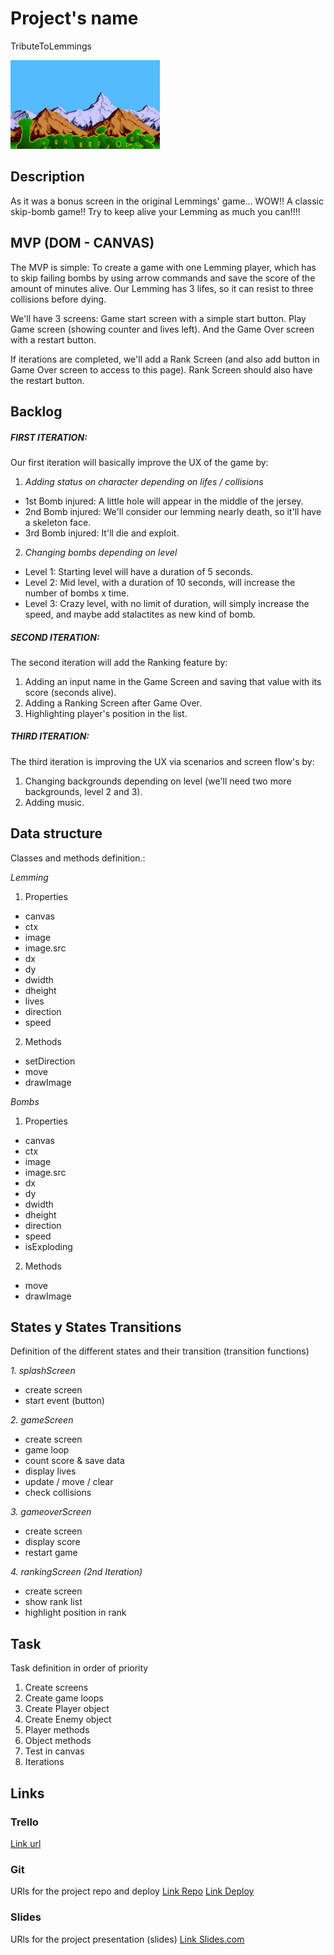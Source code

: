 # Project's name
TributeToLemmings

![TributeToLemmings](lemmings-preview.jpg)

## Description
As it was a bonus screen in the original Lemmings' game... WOW!! A classic skip-bomb game!! Try to keep alive your Lemming as much you can!!!!


## MVP (DOM - CANVAS)
The MVP is simple: To create a game with one Lemming player, which has to skip failing bombs by using arrow commands and save the score of the amount of minutes alive. Our Lemming has 3 lifes, so it can resist to three collisions before dying.

We'll have 3 screens: Game start screen with a simple start button. Play Game screen (showing counter and lives left). And the Game Over screen with a restart button.

If iterations are completed, we'll add a Rank Screen (and also add button in Game Over screen to access to this page). Rank Screen should also have the restart button.


## Backlog
##### FIRST ITERATION:
Our first iteration will basically improve the UX of the game by:
1. *Adding status on character depending on lifes / collisions*
- 1st Bomb injured: A little hole will appear in the middle of the jersey.
- 2nd Bomb injured: We'll consider our lemming nearly death, so it'll have a skeleton face.
- 3rd Bomb injured: It'll die and exploit.

2. *Changing bombs depending on level*
- Level 1: Starting level will have a duration of 5 seconds.
- Level 2: Mid level, with a duration of 10 seconds, will increase the number of bombs x time.
- Level 3: Crazy level, with no limit of duration, will simply increase the speed, and maybe add stalactites as new kind of bomb.

##### SECOND ITERATION:
The second iteration will add the Ranking feature by:
1. Adding an input name in the Game Screen and saving that value with its score (seconds alive).
2. Adding a Ranking Screen after Game Over.
3. Highlighting player's position in the list.

##### THIRD ITERATION:
The third iteration is improving the UX via scenarios and screen flow's by:
1. Changing backgrounds depending on level (we'll need two more backgrounds, level 2 and 3).
2. Adding music.


## Data structure
Classes and methods definition.:

*Lemming*
1. Properties
  * canvas
  * ctx
  * image
  * image.src
  * dx
  * dy
  * dwidth
  * dheight
  * lives
  * direction
  * speed
  
2. Methods
  * setDirection
  * move
  * drawImage

*Bombs*
1. Properties
  * canvas
  * ctx
  * image
  * image.src
  * dx
  * dy
  * dwidth
  * dheight
  * direction
  * speed
  * isExploding

2. Methods
  * move
  * drawImage


## States y States Transitions
Definition of the different states and their transition (transition functions)

*1. splashScreen*
  * create screen
  * start event (button)

*2. gameScreen*
  * create screen
  * game loop
  * count score & save data
  * display lives
  * update / move / clear
  * check collisions

*3. gameoverScreen*
  * create screen
  * display score
  * restart game
  
*4. rankingScreen (2nd Iteration)*
  * create screen
  * show rank list
  * highlight position in rank


## Task
Task definition in order of priority
1. Create screens
2. Create game loops
3. Create Player object
4. Create Enemy object
5. Player methods
6. Object methods
7. Test in canvas
8. Iterations

## Links


### Trello
[Link url](https://trello.com/b/m0jmTCtD)


### Git
URls for the project repo and deploy
[Link Repo](https://github.com/annacv/TributeToLemmings)
[Link Deploy](https://annacv.github.io/TributeToLemmings/)


### Slides
URls for the project presentation (slides)
[Link Slides.com](https://docs.google.com/presentation/d/1EbzBOfI99dptD5MHH2yhKvpC5YnKM8_bhUs1j-IFi18/edit?usp=sharing)
